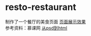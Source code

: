 # resto-restaurant
制作了一个餐厅的美食页面
[页面展示效果](http://htmlpreview.github.io/?https://github.com/sdc2016/resto-restaurant/blob/master/index.html)</br>
参考资料：慕课网 [从psd到html](http://www.imooc.com/learn/668)
